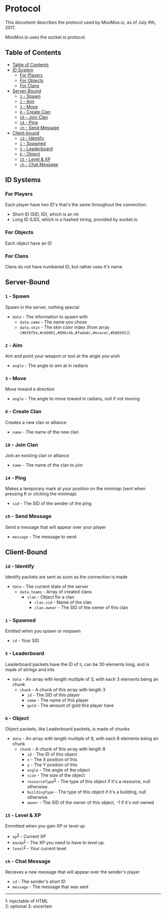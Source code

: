 # Protocol

This document describes the protocol used by MooMoo.io, as of July 9th, 2017.

MooMoo.io uses the socket.io protocol.

## Table of Contents

* [Table of Contents](#table-of-contents)
* [ID System](#id-systems)
  * [For Players](#for-players)
  * [For Objects](#for-objects)
  * [For Clans](#for-clans)
* [Server-Bound](#server-bound)
  * [`1` - Spawn](#1---spawn)
  * [`2` - Aim](#2---aim)
  * [`3` - Move](#3---move)
  * [`8` - Create Clan](#8---create-clan)
  * [`10` - Join Clan](#10---join-clan)
  * [`14` - Ping](#14---ping)
  * [`ch` - Send Message](#ch---send-message)
* [Client-bound](#client-bound)
  * [`id` - Identify](#id---identify)
  * [`1` - Spawned](#1---spawned)
  * [`5` - Leaderboard](#5---leaderboard)
  * [`6` - Object](#6---object)
  * [`15` - Level & XP](#15---level--xp)
  * [`ch` - Chat Message](#ch---chat-message)

## ID Systems

### For Players

Each player have two ID's that's the same throughout the connection:
* Short ID (SID, ID), which is an int
* Long ID (LID), which is a hashed string, provided by socket.io

### For Objects

Each object have an ID

### For Clans

Clans do not have numbered ID, but rather uses it's name

## Server-Bound 

### `1` - Spawn
Spawn in the server, nothing special
* `data` - The information to spawn with
  * `data.name` - The name you chose
  * `data.skin` - The skin color index (from array `[#bf8f54,#cbb091,#896c4b,#fadadc,#ececec,#b86565]`)

### `2` - Aim
Aim and point your weapon or tool at the angle you wish
* `angle` - The angle to aim at in radians

### `3` - Move
Move toward a direction
* `angle` - The angle to move toward in radians, null if not moving

### `8` - Create Clan
Creates a new clan or alliance
* `name` - The name of the new clan

### `10` - Join Clan
Join an existing clan or alliance
* `name` - The name of the clan to join

### `14` - Ping
Makes a temporary mark at your position on the minimap (sent when pressing <kbd>R</kbd> or clicking the minimap)
* `sid` - The SID of the sender of the ping

### `ch` - Send Message
Send a message that will appear over your player
* `message` - The message to send

## Client-Bound

### `id` - Identify
Identify packets are sent as soon as the connection is made
* `data` - The current state of the server
  * `data.teams` - Array of created clans
    * `clan` - Object for a clan
      * `clan.sid` - Name of the clan
      * `clan.owner` - The SID of the owner of this clan

### `1` - Spawned
Emitted when you spawn or respawn
* `id` - Your SID

### `5` - Leaderboard
Leaderboard packets have the ID of `5`, can be 30 elements long, and is made of strings and ints
* `data` - An array with length multiple of 3, with each 3 elements being an chunk
  * `chunk` - A chunk of this array with length 3
    * `id` - The SID of this player
    * `name` - The name of this player
    * `gold` - The amount of gold this player have

### `6` - Object
Object packets, like Leaderboard packets, is made of chunks
* `data` - An array with length multiple of 8, with each 8 elements being an chunk
  * `chunk` - A chunk of this array with length 8
    * `id` - The ID of this object
    * `x` - The X position of this
    * `y` - The Y position of this
    * `angle` - The angle of the object
    * `size` - The size of the object
    * `resourceType`<sup>[3](#foot-3)</sup> - The type of this object if it's a resource, null otherwise
    * `buildingType` - The type of this object if it's a building, null otherwise
    * `owner` - The SID of the owner of this object, -1 if it's not owned

### `15` - Level & XP
Emmitted when you gain XP or level up
* `xp`<sup>[2](#foot-2)</sup> - Current XP
* `maxXp`<sup>[2](#foot-2)</sup> - The XP you need to have to level up.
* `level`<sup>[2](#foot-2)</sup> - Your current level

### `ch` - Chat Message
Recieves a new message that will appear over the sender's player
* `id` - The sender's short ID
* `message` - The message that was sent

- - - - - - - - - - - - - - - - - - - -

<a name="foot-1">1</a>: injectable of HTML  
<a name="foot-2">2</a>: optional
<a name="foot-3">3</a>: uncertain

